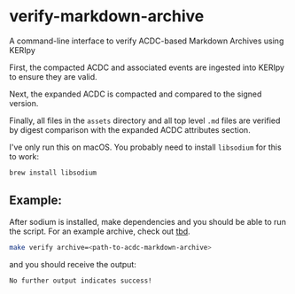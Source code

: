 # verify-markdown-archive
A command-line interface to verify ACDC-based Markdown Archives using KERIpy

First, the compacted ACDC and associated events are ingested into KERIpy to ensure they are valid.

Next, the expanded ACDC is compacted and compared to the signed version.

Finally, all files in the `assets` directory and all top level `.md` files are verified by digest
comparison with the expanded ACDC attributes section.

I've only run this on macOS. You probably need to install `libsodium` for this to work:

```sh
brew install libsodium
```

## Example:

After sodium is installed, make dependencies and you should be able to run the script.
For an example archive, check out [tbd]().

```sh
make verify archive=<path-to-acdc-markdown-archive>
```

and you should receive the output:

```
No further output indicates success!
```
